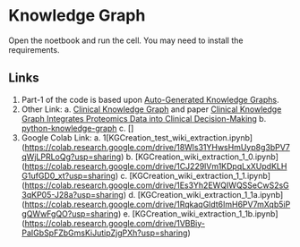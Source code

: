 # Knowledge Graph
Open the noetbook and run the cell.
You may need to install the requirements.


## Links
1. Part-1 of the code is based upon [Auto-Generated Knowledge Graphs](https://towardsdatascience.com/auto-generated-knowledge-graphs-92ca99a81121).
2. Other Link: a. [Clinical Knowledge Graph](https://github.com/MannLabs/CKG) and paper [Clinical Knowledge Graph Integrates Proteomics Data into Clinical Decision-Making](https://www.biorxiv.org/content/10.1101/2020.05.09.084897v1)
               b. [python-knowledge-graph](https://github.com/bdmarius/python-knowledge-graph/blob/master/knowledgegraph.py)
               c. []
3. Google Colab Link: a. 1[KGCreation_test_wiki_extraction.ipynb] (https://colab.research.google.com/drive/18Wls31YHwsHmUyp8g3bPV7qWjLPRLoQg?usp=sharing)
                      b. [KGCreation_wiki_extraction_1_0.ipynb] (https://colab.research.google.com/drive/1CJ229lVm1KDpqLxXUpdKLHG1ufGD0_xt?usp=sharing)
                      c. [KGCreation_wiki_extraction_1_1.ipynb] (https://colab.research.google.com/drive/1Es3Yh2EWQIWQSSeCwS2sG3qKP05-J28a?usp=sharing)
                      d. [KGCreation_wiki_extraction_1_1a.ipynb] (https://colab.research.google.com/drive/1RqkaqGldt6ImH6PV7mXqb5iPgQWwFgQO?usp=sharing)
                      e. [KGCreation_wiki_extraction_1_1b.ipynb] (https://colab.research.google.com/drive/1VBBiy-PaIGbSpFZbGmsKiJutipZjgPXh?usp=sharing)
